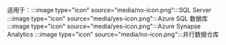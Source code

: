 <Token>适用于：:::image type="icon" source="media/no-icon.png":::SQL Server :::image type="icon" source="media/yes-icon.png":::Azure SQL 数据库 :::image type="icon" source="media/yes-icon.png":::Azure Synapse Analytics :::image type="icon" source="media/no-icon.png":::并行数据仓库 </Token>

